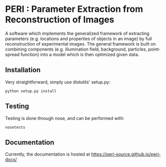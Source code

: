 PERI : Parameter Extraction from Reconstruction of Images
=========================================================

A software which implements the generalized framework of extracting parameters
(e.g. locations and properties of objects in an image) by full reconstruction
of experimental images. The general framework is built on combining components
(e.g. illumination field, background, particles, point-spread function) into a
model which is then optimized given data.


Installation
------------

Very straightforward, simply use distutils' setup.py:

    python setup.py install

Testing
-------

Testing is done through nose, and can be performed with:

    nosetests

Documentation
-------------

Currently, the documentation is hosted at https://peri-source.github.io/peri-docs/
